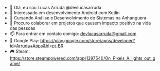 - 👋 Olá, eu sou Lucas Arruda @devlucasarruda
- 👀 Interessado em desenvolvimento Android com Kotlin
- 🌱 Cursando Análise e Desenvolvimento de Sistemas na Anhanguera 
- 💞️ Procuro colaborar em projetos que causem impacto positivo na vida das pessoas 
- 📫 Para entrar em contato comigo: devlucasarruda@gmail.com
- 🤖 Google Play: https://play.google.com/store/apps/developer?id=Arruda+Apps&hl=pt-BR
- 🎮 Steam: https://store.steampowered.com/app/1397540/On_Pixels_A_lights_out_game/

<!---
devlucasarruda/devlucasarruda is a ✨ special ✨ repository because its `README.md` (this file) appears on your GitHub profile.
You can click the Preview link to take a look at your changes.
--->
